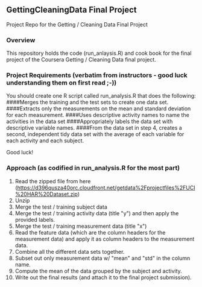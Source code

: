 ## GettingCleaningData Final Project
Project Repo for the Getting / Cleaning Data Final Project

### Overview
This repository holds the code (run_anlaysis.R) and cook book for the final project of the Coursera Getting / Cleaning Data final project. 

### Project Requirements (verbatim from instructors - good luck understanding them on first read ;-))
You should create one R script called run_analysis.R that does the following:
####Merges the training and the test sets to create one data set.
####Extracts only the measurements on the mean and standard deviation for each measurement. 
####Uses descriptive activity names to name the activities in the data set
####Appropriately labels the data set with descriptive variable names. 
####From the data set in step 4, creates a second, independent tidy data set with the average of each variable for each activity and each subject.

Good luck!

### Approach (as codified in run_analysis.R for the most part)
1. Read the zipped file from here (https://d396qusza40orc.cloudfront.net/getdata%2Fprojectfiles%2FUCI%20HAR%20Dataset.zip)
2. Unzip
3. Merge the test / training subject data
4. Merge the test / training activity data (title "y") and then apply the provided labels.
5. Merge the test / training measurement data (title "x")
6. Read the feature data (which are the column headers for the measurement data) and apply it as column headers to the measurement data. 
7. Combine all the different data sets together.
8. Subset out only measurement data w/ "mean" and "std" in the column name.
9. Compute the mean of the data grouped by the subject and activity.
10. Write out the final results (and attach it to the final project submission).

